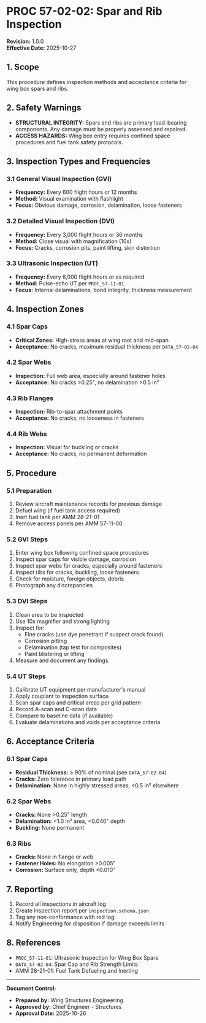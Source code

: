 # PROC 57-02-02: Spar and Rib Inspection

**Revision:** 1.0.0  
**Effective Date:** 2025-10-27

## 1. Scope

This procedure defines inspection methods and acceptance criteria for wing box spars and ribs.

## 2. Safety Warnings

- **STRUCTURAL INTEGRITY:** Spars and ribs are primary load-bearing components. Any damage must be properly assessed and repaired.
- **ACCESS HAZARDS:** Wing box entry requires confined space procedures and fuel tank safety protocols.

## 3. Inspection Types and Frequencies

### 3.1 General Visual Inspection (GVI)
- **Frequency:** Every 600 flight hours or 12 months
- **Method:** Visual examination with flashlight
- **Focus:** Obvious damage, corrosion, delamination, loose fasteners

### 3.2 Detailed Visual Inspection (DVI)
- **Frequency:** Every 3,000 flight hours or 36 months
- **Method:** Close visual with magnification (10x)
- **Focus:** Cracks, corrosion pits, paint lifting, skin distortion

### 3.3 Ultrasonic Inspection (UT)
- **Frequency:** Every 6,000 flight hours or as required
- **Method:** Pulse-echo UT per `PROC_57-11-01`
- **Focus:** Internal delaminations, bond integrity, thickness measurement

## 4. Inspection Zones

### 4.1 Spar Caps
- **Critical Zones:** High-stress areas at wing root and mid-span
- **Acceptance:** No cracks, maximum residual thickness per `DATA_57-02-04`

### 4.2 Spar Webs
- **Inspection:** Full web area, especially around fastener holes
- **Acceptance:** No cracks >0.25", no delamination >0.5 in²

### 4.3 Rib Flanges
- **Inspection:** Rib-to-spar attachment points
- **Acceptance:** No cracks, no looseness in fasteners

### 4.4 Rib Webs
- **Inspection:** Visual for buckling or cracks
- **Acceptance:** No cracks, no permanent deformation

## 5. Procedure

### 5.1 Preparation
1. Review aircraft maintenance records for previous damage
2. Defuel wing (if fuel tank access required)
3. Inert fuel tank per AMM 28-21-01
4. Remove access panels per AMM 57-11-00

### 5.2 GVI Steps
1. Enter wing box following confined space procedures
2. Inspect spar caps for visible damage, corrosion
3. Inspect spar webs for cracks, especially around fasteners
4. Inspect ribs for cracks, buckling, loose fasteners
5. Check for moisture, foreign objects, debris
6. Photograph any discrepancies

### 5.3 DVI Steps
1. Clean area to be inspected
2. Use 10x magnifier and strong lighting
3. Inspect for:
   - Fine cracks (use dye penetrant if suspect crack found)
   - Corrosion pitting
   - Delamination (tap test for composites)
   - Paint blistering or lifting
4. Measure and document any findings

### 5.4 UT Steps
1. Calibrate UT equipment per manufacturer's manual
2. Apply couplant to inspection surface
3. Scan spar caps and critical areas per grid pattern
4. Record A-scan and C-scan data
5. Compare to baseline data (if available)
6. Evaluate delaminations and voids per acceptance criteria

## 6. Acceptance Criteria

### 6.1 Spar Caps
- **Residual Thickness:** ≥ 90% of nominal (see `DATA_57-02-04`)
- **Cracks:** Zero tolerance in primary load path
- **Delamination:** None in highly stressed areas, <0.5 in² elsewhere

### 6.2 Spar Webs
- **Cracks:** None >0.25" length
- **Delamination:** <1.0 in² area, <0.040" depth
- **Buckling:** None permanent

### 6.3 Ribs
- **Cracks:** None in flange or web
- **Fastener Holes:** No elongation >0.005"
- **Corrosion:** Surface only, depth <0.010"

## 7. Reporting

1. Record all inspections in aircraft log
2. Create inspection report per `inspection.schema.json`
3. Tag any non-conformance with red tag
4. Notify Engineering for disposition if damage exceeds limits

## 8. References

- `PROC_57-11-01`: Ultrasonic Inspection for Wing Box Spars
- `DATA_57-02-04`: Spar Cap and Rib Strength Limits
- AMM 28-21-01: Fuel Tank Defueling and Inerting

---

**Document Control:**
- **Prepared by:** Wing Structures Engineering
- **Approved by:** Chief Engineer - Structures
- **Approval Date:** 2025-10-26
